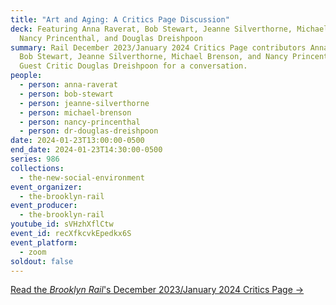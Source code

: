 ```yaml
---
title: "Art and Aging: A Critics Page Discussion"
deck: Featuring Anna Raverat, Bob Stewart, Jeanne Silverthorne, Michael Brenson,
  Nancy Princenthal, and Douglas Dreishpoon
summary: Rail December 2023/January 2024 Critics Page contributors Anna Raverat,
  Bob Stewart, Jeanne Silverthorne, Michael Brenson, and Nancy Princenthal join
  Guest Critic Douglas Dreishpoon for a conversation.
people:
  - person: anna-raverat
  - person: bob-stewart
  - person: jeanne-silverthorne
  - person: michael-brenson
  - person: nancy-princenthal
  - person: dr-douglas-dreishpoon
date: 2024-01-23T13:00:00-0500
end_date: 2024-01-23T14:30:00-0500
series: 986
collections:
  - the-new-social-environment
event_organizer:
  - the-brooklyn-rail
event_producer:
  - the-brooklyn-rail
youtube_id: sVHzhXflCtw
event_id: recXfkcvkEpedkx6S
event_platform:
  - zoom
soldout: false
---
```

[R﻿ead the *Brooklyn Rail*'s December 2023/January 2024 Critics Page →](https://brooklynrail.org/2023/12/criticspage)